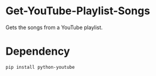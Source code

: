 # Get-YouTube-Playlist-Songs
Gets the songs from a YouTube playlist.

# Dependency
`pip install python-youtube`
